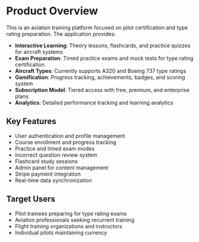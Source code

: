 # Product Overview

This is an aviation training platform focused on pilot certification and type rating preparation. The application provides:

- **Interactive Learning**: Theory lessons, flashcards, and practice quizzes for aircraft systems
- **Exam Preparation**: Timed practice exams and mock tests for type rating certification
- **Aircraft Types**: Currently supports A320 and Boeing 737 type ratings
- **Gamification**: Progress tracking, achievements, badges, and scoring system
- **Subscription Model**: Tiered access with free, premium, and enterprise plans
- **Analytics**: Detailed performance tracking and learning analytics

## Key Features

- User authentication and profile management
- Course enrollment and progress tracking
- Practice and timed exam modes
- Incorrect question review system
- Flashcard study sessions
- Admin panel for content management
- Stripe payment integration
- Real-time data synchronization

## Target Users

- Pilot trainees preparing for type rating exams
- Aviation professionals seeking recurrent training
- Flight training organizations and instructors
- Individual pilots maintaining currency